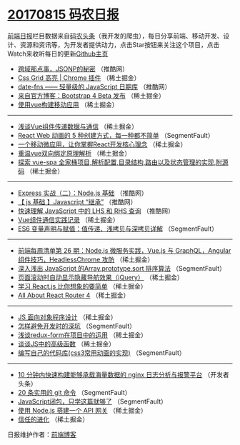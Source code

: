 # [20170815 码农日报](http://hao.caibaojian.com/date/2017/08/15)

[前端日报](http://caibaojian.com/c/news)栏目数据来自[码农头条](http://hao.caibaojian.com/)（我开发的爬虫），每日分享前端、移动开发、设计、资源和资讯等，为开发者提供动力，点击Star按钮来关注这个项目，点击Watch来收听每日的更新[Github主页](https://github.com/kujian/frontendDaily)
* [跨域那点事，JSONP的秘密](http://hao.caibaojian.com/47882.html) （推酷网）
* [Css Grid 高亮 | Chrome 插件](http://hao.caibaojian.com/47914.html) （稀土掘金）
* [date-fns —— 轻量级的 JavaScript 日期库](http://hao.caibaojian.com/47883.html) （推酷网）
* [来自官方博客：Bootstrap 4 Beta 发布](http://hao.caibaojian.com/47915.html) （稀土掘金）
* [使用vue构建移动应用](http://hao.caibaojian.com/47908.html) （稀土掘金）

***
* [浅谈Vue组件传递数据与通信](http://hao.caibaojian.com/47856.html) （稀土掘金）
* [React Web 动画的 5 种创建方式，每一种都不简单](http://hao.caibaojian.com/47835.html) （SegmentFault）
* [一个移动微应用，让你掌握React开发核心理念](http://hao.caibaojian.com/47857.html) （稀土掘金）
* [重温vue双向绑定原理解析](http://hao.caibaojian.com/47858.html) （稀土掘金）
* [探索 vue-spa 全家桶项目,解析配置,目录结构,路由以及状态管理的实现,附源码](http://hao.caibaojian.com/47849.html) （稀土掘金）

***
* [Express 实战（二）：Node.js 基础](http://hao.caibaojian.com/47876.html) （推酷网）
* [【 js 基础 】Javascript “继承”](http://hao.caibaojian.com/47879.html) （推酷网）
* [快速理解 JavaScript 中的 LHS 和 RHS 查询](http://hao.caibaojian.com/47881.html) （推酷网）
* [Vue组件通信实践记录](http://hao.caibaojian.com/47912.html) （稀土掘金）
* [ES6 变量声明与赋值：值传递、浅拷贝与深拷贝详解](http://hao.caibaojian.com/47826.html) （SegmentFault）

***
* [前端每周清单第 26 期：Node.js 微服务实践，Vue.js 与 GraphQL，Angular 组件技巧，HeadlessChrome 攻防](http://hao.caibaojian.com/47848.html) （稀土掘金）
* [深入浅出 JavaScript 的Array.prototype.sort 排序算法](http://hao.caibaojian.com/47829.html) （SegmentFault）
* [页面滚动时自动显示隐藏导航效果（jQuery）](http://hao.caibaojian.com/47916.html) （稀土掘金）
* [学习 React.js 比你想象的要简单](http://hao.caibaojian.com/47852.html) （稀土掘金）
* [All About React Router 4](http://hao.caibaojian.com/47907.html) （稀土掘金）

***
* [JS 面向对象程序设计](http://hao.caibaojian.com/47855.html) （稀土掘金）
* [怎样避免开发时的深坑](http://hao.caibaojian.com/47834.html) （SegmentFault）
* [浅谈redux-form在项目中的运用](http://hao.caibaojian.com/47910.html) （稀土掘金）
* [谈谈JS中的高级函数](http://hao.caibaojian.com/47911.html) （稀土掘金）
* [编写自己的代码库(css3常用动画的实现)](http://hao.caibaojian.com/47825.html) （SegmentFault）

***
* [10 分钟内快速构建能够承载海量数据的 nginx 日志分析与报警平台](http://hao.caibaojian.com/47939.html) （开发者头条）
* [20 条实用的 git 命令](http://hao.caibaojian.com/47827.html) （SegmentFault）
* [JavaScript闭包，只学这篇就够了](http://hao.caibaojian.com/47828.html) （SegmentFault）
* [使用 Node.js 搭建一个 API 网关](http://hao.caibaojian.com/47904.html) （稀土掘金）
* [信任的进化](http://hao.caibaojian.com/47850.html) （稀土掘金）

日报维护作者：[前端博客](http://caibaojian.com/) 